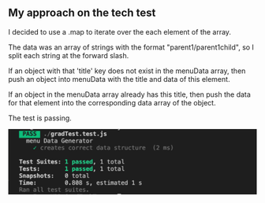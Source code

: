 ## My approach on the tech test

I decided to use a .map to iterate over the each element of the array.

The data was an array of strings with the format "parent1/parent1child", so I split each string at the forward slash.

If an object with that 'title' key does not exist in the menuData array, then push an object into menuData with the title and data of this element.

If an object in the menuData array already has this title, then push the data for that element into the corresponding data array of the object.

The test is passing.

![screenshot](./images/screenshot_test_passing.png) 
